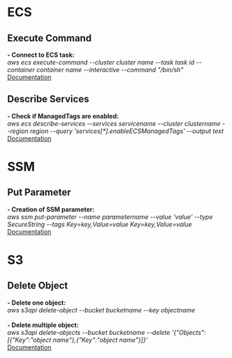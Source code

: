 # ECS

## Execute Command
**- Connect to ECS task:**<br>
*aws ecs execute-command --cluster cluster name --task task id --container container name --interactive --command "/bin/sh"*<br>
[Documentation](https://docs.aws.amazon.com/cli/latest/reference/ecs/execute-command.html)<br>

## Describe Services
**- Check if ManagedTags are enabled:**<br>
*aws ecs describe-services --services servicename --cluster clustername --region region --query 'services[\*].enableECSManagedTags' --output text*<br>
[Documentation](https://docs.aws.amazon.com/cli/latest/reference/ecs/describe-services.html)<br>


# SSM

## Put Parameter
**- Creation of SSM parameter:**<br>
*aws ssm put-parameter --name parametername --value 'value' --type SecureString --tags Key=key,Value=value Key=key,Value=value*<br>
[Documentation](https://docs.aws.amazon.com/cli/latest/reference/ssm/put-parameter.html)<br>


# S3

## Delete Object
**- Delete one object:**<br>
*aws s3api delete-object --bucket bucketname --key objectname*<br><br>
**- Delete multiple object:**<br>
*aws s3api delete-objects --bucket bucketname --delete '{"Objects":[{"Key":"object name"},{"Key":"object name"}]}'*<br>
[Documentation](https://docs.aws.amazon.com/cli/latest/reference/ssm/put-parameter.html)<br>